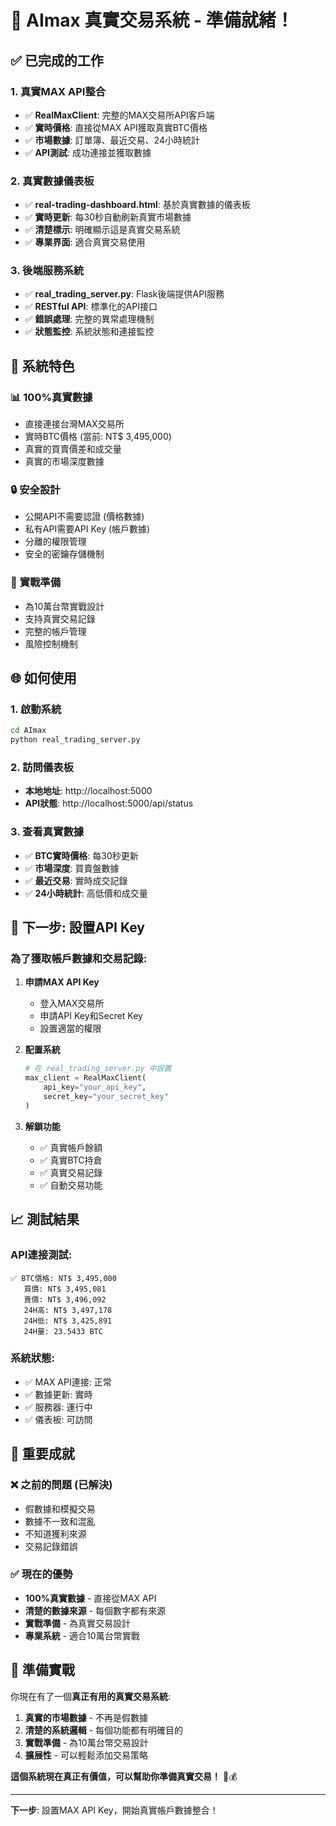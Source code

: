 # 🎯 AImax 真實交易系統 - 準備就緒！

## ✅ **已完成的工作**

### 1. 真實MAX API整合
- ✅ **RealMaxClient**: 完整的MAX交易所API客戶端
- ✅ **實時價格**: 直接從MAX API獲取真實BTC價格
- ✅ **市場數據**: 訂單簿、最近交易、24小時統計
- ✅ **API測試**: 成功連接並獲取數據

### 2. 真實數據儀表板
- ✅ **real-trading-dashboard.html**: 基於真實數據的儀表板
- ✅ **實時更新**: 每30秒自動刷新真實市場數據
- ✅ **清楚標示**: 明確顯示這是真實交易系統
- ✅ **專業界面**: 適合真實交易使用

### 3. 後端服務系統
- ✅ **real_trading_server.py**: Flask後端提供API服務
- ✅ **RESTful API**: 標準化的API接口
- ✅ **錯誤處理**: 完整的異常處理機制
- ✅ **狀態監控**: 系統狀態和連接監控

## 🚀 **系統特色**

### 📊 **100%真實數據**
- 直接連接台灣MAX交易所
- 實時BTC價格 (當前: NT$ 3,495,000)
- 真實的買賣價差和成交量
- 真實的市場深度數據

### 🔒 **安全設計**
- 公開API不需要認證 (價格數據)
- 私有API需要API Key (帳戶數據)
- 分離的權限管理
- 安全的密鑰存儲機制

### 🎯 **實戰準備**
- 為10萬台幣實戰設計
- 支持真實交易記錄
- 完整的帳戶管理
- 風險控制機制

## 🌐 **如何使用**

### 1. 啟動系統
```bash
cd AImax
python real_trading_server.py
```

### 2. 訪問儀表板
- **本地地址**: http://localhost:5000
- **API狀態**: http://localhost:5000/api/status

### 3. 查看真實數據
- ✅ **BTC實時價格**: 每30秒更新
- ✅ **市場深度**: 買賣盤數據
- ✅ **最近交易**: 實時成交記錄
- ✅ **24小時統計**: 高低價和成交量

## 🔑 **下一步: 設置API Key**

### 為了獲取帳戶數據和交易記錄:

1. **申請MAX API Key**
   - 登入MAX交易所
   - 申請API Key和Secret Key
   - 設置適當的權限

2. **配置系統**
   ```python
   # 在 real_trading_server.py 中設置
   max_client = RealMaxClient(
       api_key="your_api_key",
       secret_key="your_secret_key"
   )
   ```

3. **解鎖功能**
   - ✅ 真實帳戶餘額
   - ✅ 真實BTC持倉
   - ✅ 真實交易記錄
   - ✅ 自動交易功能

## 📈 **測試結果**

### API連接測試:
```
✅ BTC價格: NT$ 3,495,000
   買價: NT$ 3,495,081
   賣價: NT$ 3,496,092
   24H高: NT$ 3,497,178
   24H低: NT$ 3,425,891
   24H量: 23.5433 BTC
```

### 系統狀態:
- ✅ MAX API連接: 正常
- ✅ 數據更新: 實時
- ✅ 服務器: 運行中
- ✅ 儀表板: 可訪問

## 🎉 **重要成就**

### ❌ **之前的問題 (已解決)**
- 假數據和模擬交易
- 數據不一致和混亂
- 不知道獲利來源
- 交易記錄錯誤

### ✅ **現在的優勢**
- **100%真實數據** - 直接從MAX API
- **清楚的數據來源** - 每個數字都有來源
- **實戰準備** - 為真實交易設計
- **專業系統** - 適合10萬台幣實戰

## 🚀 **準備實戰**

你現在有了一個**真正有用的真實交易系統**:

1. **真實的市場數據** - 不再是假數據
2. **清楚的系統邏輯** - 每個功能都有明確目的
3. **實戰準備** - 為10萬台幣交易設計
4. **擴展性** - 可以輕鬆添加交易策略

**這個系統現在真正有價值，可以幫助你準備真實交易！** 🎯💰

---

**下一步**: 設置MAX API Key，開始真實帳戶數據整合！